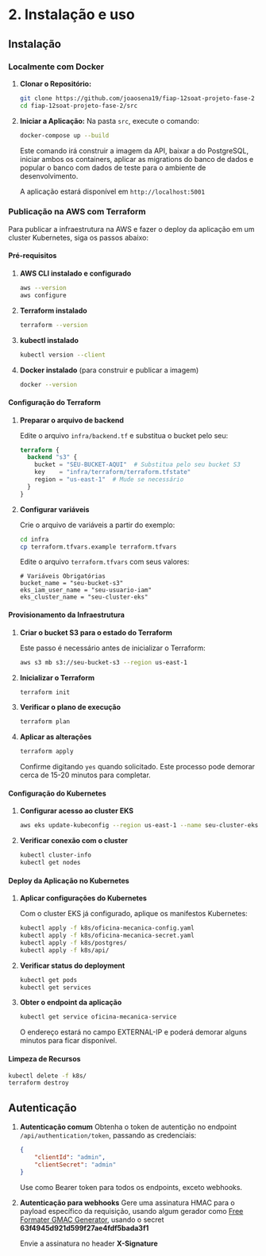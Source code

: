 # 2. Instalação e uso

## Instalação

### Localmente com Docker

1.  **Clonar o Repositório:**
    ```bash
    git clone https://github.com/joaosena19/fiap-12soat-projeto-fase-2
    cd fiap-12soat-projeto-fase-2/src
    ```
2.  **Iniciar a Aplicação:**
    Na pasta `src`, execute o comando:
    ```bash
    docker-compose up --build
    ```
    Este comando irá construir a imagem da API, baixar a do PostgreSQL, iniciar ambos os containers, aplicar as migrations do banco de dados e popular o banco com dados de teste para o ambiente de desenvolvimento.

    A aplicação estará disponível em `http://localhost:5001`

### Publicação na AWS com Terraform

Para publicar a infraestrutura na AWS e fazer o deploy da aplicação em um cluster Kubernetes, siga os passos abaixo:

#### Pré-requisitos

1. **AWS CLI instalado e configurado**
   ```bash
   aws --version
   aws configure
   ```

2. **Terraform instalado**
   ```bash
   terraform --version
   ```

3. **kubectl instalado**
   ```bash
   kubectl version --client
   ```

4. **Docker instalado** (para construir e publicar a imagem)
   ```bash
   docker --version
   ```

#### Configuração do Terraform

1. **Preparar o arquivo de backend**

   Edite o arquivo `infra/backend.tf` e substitua o bucket pelo seu:
   ```terraform
   terraform {
     backend "s3" {
       bucket = "SEU-BUCKET-AQUI"  # Substitua pelo seu bucket S3
       key    = "infra/terraform/terraform.tfstate"
       region = "us-east-1"  # Mude se necessário
     }
   }
   ```

2. **Configurar variáveis**

   Crie o arquivo de variáveis a partir do exemplo:
   ```bash
   cd infra
   cp terraform.tfvars.example terraform.tfvars
   ```

   Edite o arquivo `terraform.tfvars` com seus valores:
   ```
   # Variáveis Obrigatórias
   bucket_name = "seu-bucket-s3"
   eks_iam_user_name = "seu-usuario-iam"
   eks_cluster_name = "seu-cluster-eks"
   ```

#### Provisionamento da Infraestrutura

1. **Criar o bucket S3 para o estado do Terraform**
   
   Este passo é necessário antes de inicializar o Terraform:
   ```bash
   aws s3 mb s3://seu-bucket-s3 --region us-east-1
   ```

2. **Inicializar o Terraform**
   ```bash
   terraform init
   ```

3. **Verificar o plano de execução**
   ```bash
   terraform plan
   ```

4. **Aplicar as alterações**
   ```bash
   terraform apply
   ```
   
   Confirme digitando `yes` quando solicitado. Este processo pode demorar cerca de 15-20 minutos para completar.

#### Configuração do Kubernetes

1. **Configurar acesso ao cluster EKS**
   ```bash
   aws eks update-kubeconfig --region us-east-1 --name seu-cluster-eks
   ```

2. **Verificar conexão com o cluster**
   ```bash
   kubectl cluster-info
   kubectl get nodes
   ```

#### Deploy da Aplicação no Kubernetes

1. **Aplicar configurações do Kubernetes**
   
   Com o cluster EKS já configurado, aplique os manifestos Kubernetes:
   ```bash
   kubectl apply -f k8s/oficina-mecanica-config.yaml
   kubectl apply -f k8s/oficina-mecanica-secret.yaml
   kubectl apply -f k8s/postgres/
   kubectl apply -f k8s/api/
   ```

2. **Verificar status do deployment**
   ```bash
   kubectl get pods
   kubectl get services
   ```

3. **Obter o endpoint da aplicação**
   ```bash
   kubectl get service oficina-mecanica-service
   ```
   
   O endereço estará no campo EXTERNAL-IP e poderá demorar alguns minutos para ficar disponível.

#### Limpeza de Recursos

```bash
kubectl delete -f k8s/
terraform destroy
```

## Autenticação

1. **Autenticação comum**
    Obtenha o token de autentição no endpoint `/api/authentication/token`, passando as credenciais:
    ```json
    {
        "clientId": "admin",
        "clientSecret": "admin"
    }
    ```
    Use como Bearer token para todos os endpoints, exceto webhooks.

2. **Autenticação para webhooks**
    Gere uma assinatura HMAC para o payload específico da requisição, usando algum gerador como [Free Formater GMAC Generator](https://www.freeformatter.com/hmac-generator.html), usando o secret **63f4945d921d599f27ae4fdf5bada3f1**
    
    Envie a assinatura no header **X-Signature**